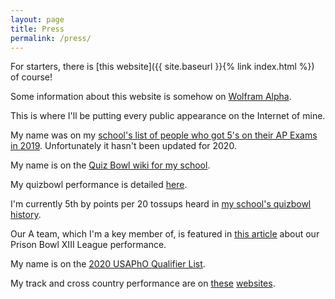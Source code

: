 ```yaml
---
layout: page
title: Press
permalink: /press/
---
```


For starters, there is [this website]({{ site.baseurl }}{% link index.html %}) of course!

Some information about this website is somehow on [Wolfram Alpha](https://www.wolframalpha.com/input/?i=rajeevatla.com).

This is where I'll be putting every public appearance on the Internet of mine.

My name was on my [school's list of people who got 5's on their AP Exams in 2019](https://jps.edison.k12.nj.us/academics/science/academic-shout-outs). Unfortunately it hasn't been updated for 2020.

My name is on the [Quiz Bowl wiki for my school](https://www.qbwiki.com/wiki/J.P._Stevens).

My quizbowl performance is detailed [here](https://www.naqt.com/stats/player/?contact_id=458794).

I'm currently 5th by points per 20 tossups heard in [my school's quizbowl history](https://www.naqt.com/stats/school/players.jsp?org_id=60015).

Our A team, which I'm a key member of, is featured in [this article](https://grogerranks.com/2021/01/02/prison-bowl-xiii-league-writeup/) about our Prison Bowl XIII League performance.

My name is on the [2020 USAPhO Qualifier List](https://www.aapt.org/physicsteam/2020/upload/2020-USAPhO-Qualifiers_v2.pdf).

My track and cross country performance are on [these](https://nj.milesplit.com/athletes/7944759-rajeev-atla/stats) [websites](https://www.athletic.net/CrossCountry/Athlete.aspx?AID=13418755).
